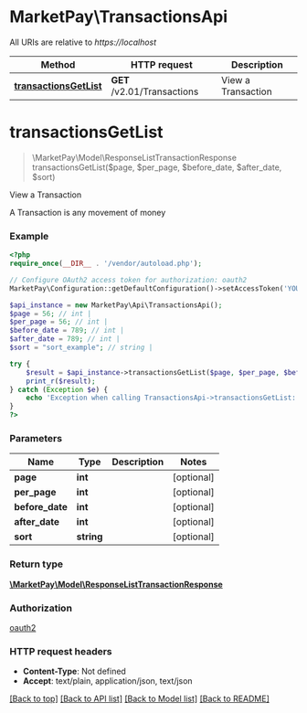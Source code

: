 # MarketPay\TransactionsApi

All URIs are relative to *https://localhost*

Method | HTTP request | Description
------------- | ------------- | -------------
[**transactionsGetList**](TransactionsApi.md#transactionsGetList) | **GET** /v2.01/Transactions | View a Transaction


# **transactionsGetList**
> \MarketPay\Model\ResponseListTransactionResponse transactionsGetList($page, $per_page, $before_date, $after_date, $sort)

View a Transaction

A Transaction is any movement of money

### Example
```php
<?php
require_once(__DIR__ . '/vendor/autoload.php');

// Configure OAuth2 access token for authorization: oauth2
MarketPay\Configuration::getDefaultConfiguration()->setAccessToken('YOUR_ACCESS_TOKEN');

$api_instance = new MarketPay\Api\TransactionsApi();
$page = 56; // int | 
$per_page = 56; // int | 
$before_date = 789; // int | 
$after_date = 789; // int | 
$sort = "sort_example"; // string | 

try {
    $result = $api_instance->transactionsGetList($page, $per_page, $before_date, $after_date, $sort);
    print_r($result);
} catch (Exception $e) {
    echo 'Exception when calling TransactionsApi->transactionsGetList: ', $e->getMessage(), PHP_EOL;
}
?>
```

### Parameters

Name | Type | Description  | Notes
------------- | ------------- | ------------- | -------------
 **page** | **int**|  | [optional]
 **per_page** | **int**|  | [optional]
 **before_date** | **int**|  | [optional]
 **after_date** | **int**|  | [optional]
 **sort** | **string**|  | [optional]

### Return type

[**\MarketPay\Model\ResponseListTransactionResponse**](../Model/ResponseListTransactionResponse.md)

### Authorization

[oauth2](../../README.md#oauth2)

### HTTP request headers

 - **Content-Type**: Not defined
 - **Accept**: text/plain, application/json, text/json

[[Back to top]](#) [[Back to API list]](../../README.md#documentation-for-api-endpoints) [[Back to Model list]](../../README.md#documentation-for-models) [[Back to README]](../../README.md)

